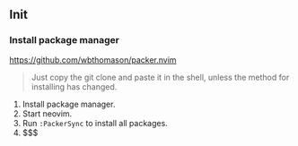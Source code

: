## Init

### Install package manager
https://github.com/wbthomason/packer.nvim
> Just copy the git clone and paste it in the shell, unless the method for installing has changed.

1. Install package manager.
2. Start neovim.
3. Run `:PackerSync` to install all packages.
4. $$$
